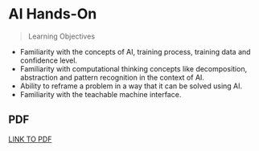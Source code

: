 # AI Hands-On

> Learning Objectives

* Familiarity with the concepts of AI, training process, training data and confidence level.
* Familiarity with computational thinking concepts like decomposition, abstraction and pattern recognition in the context of AI.
* Ability to reframe a problem in a way that it can be solved using AI.
* Familiarity with the teachable machine interface.


## PDF

[LINK TO PDF](https://docs.google.com/document/d/199KBck6it4EFhYyZ0IBz8yVFMZuoi_hGaV9fIS58ILE/edit#)

